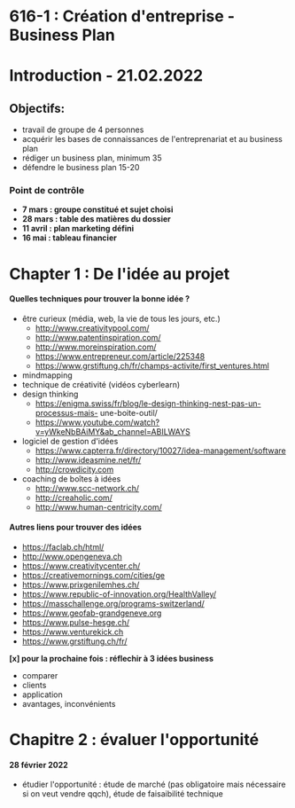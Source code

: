 # 616-1 : Création d'entreprise - Business Plan

# Introduction - 21.02.2022
## Objectifs:
- travail de groupe de 4 personnes
- acquérir les bases de connaissances de l'entreprenariat et au business plan
- rédiger un business plan, minimum 35
- défendre le business plan 15-20

### Point de contrôle
- **7 mars : groupe constitué et sujet choisi**
- **28 mars : table des matières du dossier**
- **11 avril : plan marketing défini**
- **16 mai : tableau financier**

# Chapter 1 : De l'idée au projet
#### Quelles techniques pour trouver la bonne idée ?
- être curieux (média, web, la vie de tous les jours, etc.)
  - http://www.creativitypool.com/
  - http://www.patentinspiration.com/
  - http://www.moreinspiration.com/
  - https://www.entrepreneur.com/article/225348
  - https://www.grstiftung.ch/fr/champs-activite/first_ventures.html
- mindmapping
- technique de créativité (vidéos cyberlearn)
- design thinking
  - https://enigma.swiss/fr/blog/le-design-thinking-nest-pas-un-processus-mais-
une-boite-outil/
  - https://www.youtube.com/watch?v=yWkeNbBAiMY&ab_channel=ABILWAYS
- logiciel de gestion d'idées
  - https://www.capterra.fr/directory/10027/idea-management/software
  - http://www.ideasmine.net/fr/
  - http://crowdicity.com
- coaching de boîtes à idées
  - http://www.scc-network.ch/
  - http://creaholic.com/
  - http://www.human-centricity.com/
#### Autres liens pour trouver des idées
- https://faclab.ch/html/
- http://www.opengeneva.ch
- https://www.creativitycenter.ch/
- https://creativemornings.com/cities/ge
- https://www.prixgenilemhes.ch/
- https://www.republic-of-innovation.org/HealthValley/
- https://masschallenge.org/programs-switzerland/
- https://www.geofab-grandgeneve.org
- https://www.pulse-hesge.ch/
- https://www.venturekick.ch
- https://www.grstiftung.ch/fr/

**[x] pour la prochaine fois : réflechir à 3 idées business**
- comparer
- clients
- application
- avantages, inconvénients

# Chapitre 2 : évaluer l'opportunité
#### 28 février 2022
- étudier l'opportunité : étude de marché (pas obligatoire mais nécessaire si on veut vendre qqch), étude de faisaibilité technique
